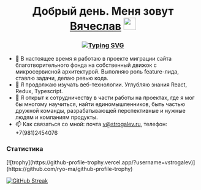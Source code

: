 <h1 align="center">Добрый день. Меня зовут <a href="https://strogalev.com/" target="_blank">Вячеслав</a> 
<img src="https://github.com/blackcater/blackcater/raw/main/images/Hi.gif" height="32"/></h1>

<h3 align="center">
  <a href="https://git.io/typing-svg"><img src="https://readme-typing-svg.herokuapp.com?font=Fira+Code&size=27&pause=1000&center=true&random=false&width=800&lines=Я+фронтенд+разработчик" alt="Typing SVG" /></a>
</h3>

- 🔭 В настоящее время я работаю в проекте миграции сайта благотворительного фонда на собственный движок с микросервисной архитектурой. Выполняю роль feature-лида, ставлю задачи, делаю ревью кода.
- 🌱 Я продолжаю изучать веб-технологии. Углубляю знания React, Redux, Typescript. 
- 👯 Я открыт к сотрудничеству в части работы на проектах, где я мог бы многому научиться, найти единомышленников, быть частью дружной команды, разрабатывающей перспективные и нужные людям и компаниям продукты.
- 📫 Как связаться со мной: почта v@strogalev.ru, телефон: +7(981)2454076

<h3>Статистика</h3>
[![trophy](https://github-profile-trophy.vercel.app/?username=vstrogalev)](https://github.com/ryo-ma/github-profile-trophy)
<p align="left">
    <a href="https://git.io/streak-stats">
      <img src="https://streak-stats.demolab.com/?user=vstrogalev" alt="GitHub Streak" />
    </a>
</p>
